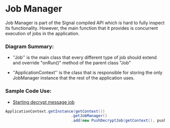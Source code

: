 # Job Manager

Job Manager is part of the Signal compiled API which is hard to fully inspect its functionality. However, the main function that it provides is concurrent execution of jobs in the application.

### Diagram Summary:

- ''Job'' is the main class that every different type of job should extend and override "onRun()" method of the parent class "Job"

- ''ApplicationContext'' is the class that is responsible for storing the only JobManager instance that the rest of the application uses. 


### Sample Code Use:

- [Starting decrypt message job](https://github.com/signalapp/Signal-Android/blob/17dd681dc82935e1e588029bff44cdaa1e9aeea0/src/org/thoughtcrime/securesms/ConfirmIdentityDialog.java#L178)

 ````java
 ApplicationContext.getInstance(getContext())
                              .getJobManager()
                              .add(new PushDecryptJob(getContext(), pushId, messageRecord.getId())); 
````
